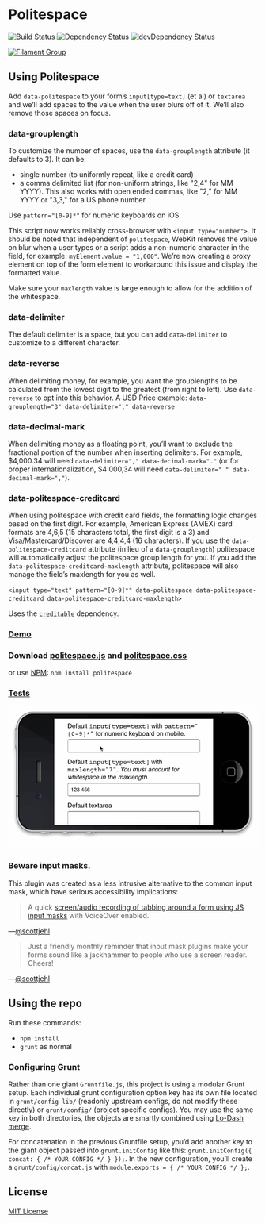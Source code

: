 # Politespace

[![Build Status](https://img.shields.io/travis/filamentgroup/politespace/master.svg)](https://travis-ci.org/filamentgroup/politespace)
[![Dependency Status](https://david-dm.org/filamentgroup/politespace.svg?theme=shields.io)](https://david-dm.org/filamentgroup/politespace)
[![devDependency Status](https://david-dm.org/filamentgroup/politespace/dev-status.svg?theme=shields.io)](https://david-dm.org/filamentgroup/politespace#info=devDependencies)

[![Filament Group](http://filamentgroup.com/images/fg-logo-positive-sm-crop.png) ](http://www.filamentgroup.com/)

## Using Politespace

Add `data-politespace` to your form’s `input[type=text]` (et al) or `textarea` and we’ll add spaces to the value when the user blurs off of it. We’ll also remove those spaces on focus.

### data-grouplength

To customize the number of spaces, use the `data-grouplength` attribute (it defaults to 3). It can be:

 * single number (to uniformly repeat, like a credit card)
 * a comma delimited list (for non-uniform strings, like "2,4" for MM YYYY). This also works with open ended commas, like "2," for MM YYYY or "3,3," for a US phone number.

Use `pattern="[0-9]*"` for numeric keyboards on iOS.

This script now works reliably cross-browser with `<input type="number">`. It should be noted that independent of `politespace`, WebKit removes the value on blur when a user types or a script adds a non-numeric character in the field, for example: `myElement.value = "1,000"`. We’re now creating a proxy element on top of the form element to workaround this issue and display the formatted value.

Make sure your `maxlength` value is large enough to allow for the addition of the whitespace.

### data-delimiter

The default delimiter is a space, but you can add `data-delimiter` to customize to a different character.

### data-reverse

When delimiting money, for example, you want the grouplengths to be calculated from the lowest digit to the greatest (from right to left). Use `data-reverse` to opt into this behavior. A USD Price example: `data-grouplength="3" data-delimiter="," data-reverse`

### data-decimal-mark

When delimiting money as a floating point, you’ll want to exclude the fractional portion of the number when inserting delimiters. For example, $4,000.34 will need `data-delimiter="," data-decimal-mark="."` (or for proper internationalization, $4 000,34 will need `data-delimiter=" " data-decimal-mark=","`).

### data-politespace-creditcard

When using politespace with credit card fields, the formatting logic changes based on the first digit. For example, American Express (AMEX) card formats are 4,6,5 (15 characters total, the first digit is a 3) and Visa/Mastercard/Discover are 4,4,4,4 (16 characters). If you use the `data-politespace-creditcard` attribute (in lieu of a `data-grouplength`) politespace will automatically adjust the politespace group length for you. If you add the `data-politespace-creditcard-maxlength` attribute, politespace will also manage the field’s maxlength for you as well.

`<input type="text" pattern="[0-9]*" data-politespace data-politespace-creditcard data-politespace-creditcard-maxlength>`

Uses the [`creditable`](https://github.com/filamentgroup/creditable) dependency.

### [Demo](http://filamentgroup.github.io/politespace/demo/demo.html)

### Download [politespace.js](http://filamentgroup.github.io/politespace/dist/politespace.js) and [politespace.css](http://filamentgroup.github.io/politespace/dist/politespace.css)

or use [NPM](https://www.npmjs.com/): `npm install politespace`

### [Tests](http://filamentgroup.github.io/politespace/test/test.html)

![](assets/politespace.gif)

### Beware input masks.

This plugin was created as a less intrusive alternative to the common input mask, which have serious accessibility implications:

> A quick [screen/audio recording of tabbing around a form using JS input masks](https://docs.google.com/file/d/0B9rGmqNcHo-mRGpMS0xQbzVzeGM/edit) with VoiceOver enabled.

—[@scottjehl](https://twitter.com/scottjehl/status/317313054503211010)

> Just a friendly monthly reminder that input mask plugins make your forms sound like a jackhammer to people who use a screen reader. Cheers!

—[@scottjehl](https://twitter.com/scottjehl/statuses/317291417326206976)

## Using the repo

Run these commands:

 * `npm install`
 * `grunt` as normal

### Configuring Grunt

Rather than one giant `Gruntfile.js`, this project is using a modular Grunt setup. Each individual grunt configuration option key has its own file located in `grunt/config-lib/` (readonly upstream configs, do not modify these directly) or `grunt/config/` (project specific configs). You may use the same key in both directories, the objects are smartly combined using [Lo-Dash merge](http://lodash.com/docs#merge).

For concatenation in the previous Gruntfile setup, you’d add another key to the giant object passed into `grunt.initConfig` like this: `grunt.initConfig({ concat: { /* YOUR CONFIG */ } });`. In the new configuration, you’ll create a `grunt/config/concat.js` with `module.exports = { /* YOUR CONFIG */ };`.

## License

[MIT License](http://en.wikipedia.org/wiki/MIT_License)
